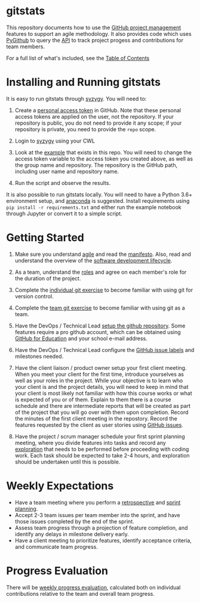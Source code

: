 # gitstats

This repository documents how to use the [GitHub project management](https://github.com/features/project-management) features to support an agile methodology.  It also provides code which uses [PyGithub](https://pygithub.readthedocs.io/en/latest/introduction.html) to query the [API](https://docs.github.com/en/rest) to track project progess and contributions for team members.

For a full list of what's included, see the [Table of Contents](./docs/technical/contents.md)

# Installing and Running gitstats

It is easy to run gitstats through [syzygy](https://ubc.syzygy.ca). You will need to:

1. Create a [personal access token](https://github.com/settings/tokens) in GitHub.  Note that these personal access tokens are applied on the user, not the repository.  If your repository is public, you do not need to provide it any scope; if your repository is private, you need to provide the `repo` scope.

1. Login to [syzygy](https://ubc.syzygy.ca) using your CWL

1. Look at the [example](./docs/examples/gitstats.ipynb) that exists in this repo.  You will need to change the access token variable to the access token you created above, as well as the group name and repository.  The repository is the GitHub path, including user name and repository name.

1. Run the script and observe the results.

It is also possible to run gitstats locally.  You will need to have a Python 3.6+ environment setup, and [anaconda](https://www.anaconda.com/products/individual) is suggested.  Install requirements using `pip install -r requirements.txt` and either run the example notebook through Jupyter or convert it to a simple script.

# Getting Started

1) Make sure you understand [agile](./docs/technical/agile.md) and read the [manifesto](./docs/technical/agile_manifesto.md).  Also, read and understand the overview of the [software development lifecycle](./docs/technical/lifecycle.md).

1) As a team, understand the [roles](./docs/technical/roles.md) and agree on each member's role for the duration of the project.

1) Complete the [individual git exercise](https://people.ok.ubc.ca/bowenhui/499/gitex_indiv.html) to become familiar with using git for version control.

1) Complete the [team git exercise](https://people.ok.ubc.ca/bowenhui/499/gitex_team.html) to become familiar with using git as a team.

1) Have the DevOps / Technical Lead [setup the github repository](./docs/technical/git_basics.md).  Some features require a pro github account, which can be obtained using [GitHub for Education](https://education.github.com/pack) and your school e-mail address.

1) Have the DevOps / Technical Lead configure the [GitHub issue labels](./docs/technical/issues.md) and milestones needed.

1) Have the client liaison / product owner setup your first client meeting.  When you meet your client for the first time, introduce yourselves as well as your roles in the project. While your objective is to learn who your client is and the project details, you will need to keep in mind that your client is most likely not familiar with how this course works or what is expected of you or of them. Explain to them there is a course schedule and there are intermediate reports that will be created as part of the project that you will go over with them upon completion. Record the minutes of the first client meeting in the repostory.  Record the features requested by the client as user stories using [GitHub issues](./docs/technical/issues.md).

1) Have the project / scrum manager schedule your first sprint planning meeting, where you divide features into tasks and record any [exploration](./docs/technical/issues.md) that needs to be performed before proceeding with coding work.  Each task should be expected to take 2-4 hours, and exploration should be undertaken until this is possible.

# Weekly Expectations

- Have a team meeting where you perform a [retrospective](./docs/technical/retrospective.md) and [sprint planning](./docs/technical/planning.md).
- Accept 2-3 team issues per team member into the sprint, and have those issues completed by the end of the sprint.
- Assess team progress through a projection of feature completion, and identify any delays in milestone delivery early.
- Have a client meeting to prioritize features, identify acceptance criteria, and communicate team progress.

# Progress Evaluation

There will be [weekly progress evaluation](./docs/technical/evaluation.md), calculated both on individual contributions relative to the team and overall team progress.
